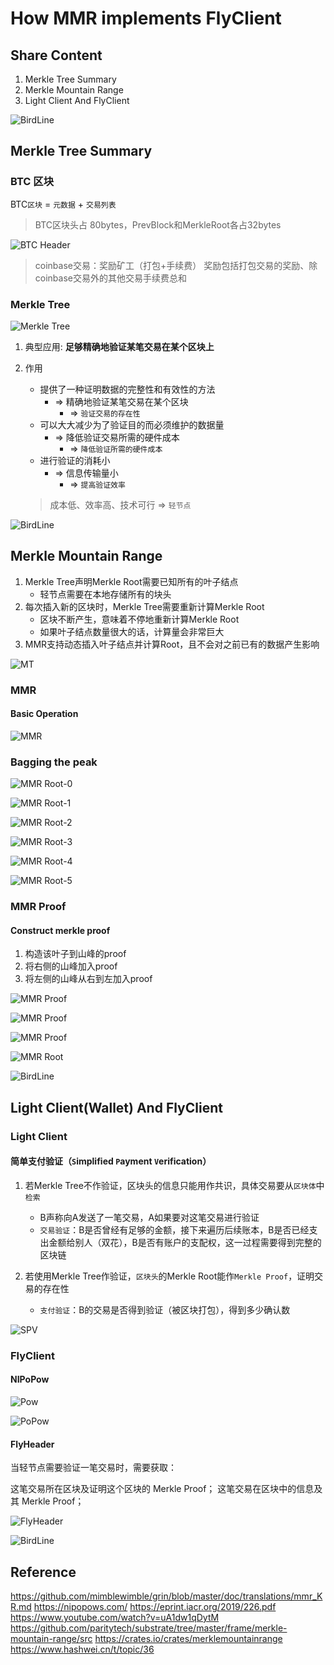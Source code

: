 # How MMR implements FlyClient

## Share Content

1. Merkle Tree Summary
2. Merkle Mountain Range
3. Light Client And FlyClient

![BirdLine](https://cdn.jsdelivr.net/gh/RJman-self/resources@master/assets/1618824406139-1618824406138.png)

## Merkle Tree Summary

### BTC 区块

BTC`区块` = `元数据` + `交易列表`

> BTC区块头占 80bytes，PrevBlock和MerkleRoot各占32bytes

![BTC Header](https://cdn.jsdelivr.net/gh/RJman-self/resources@master/assets/1618823510646-1618823510644.png)

> coinbase交易：奖励矿工（打包+手续费）
> 奖励包括打包交易的奖励、除coinbase交易外的其他交易手续费总和

### Merkle Tree

![Merkle Tree](https://cdn.jsdelivr.net/gh/rjman-self/resources/assets/20210409163441.png)

1. 典型应用: **足够精确地验证某笔交易在某个区块上**
2. 作用

   + 提供了一种证明数据的完整性和有效性的方法
      + => 精确地验证某笔交易在某个区块
         + => `验证交易的存在性`
   + 可以大大减少为了验证目的而必须维护的数据量
      + => 降低验证交易所需的硬件成本
         + => `降低验证所需的硬件成本`
   + 进行验证的消耗小
      + => 信息传输量小
         + => `提高验证效率`
   > 成本低、效率高、技术可行 => `轻节点`

![BirdLine](https://cdn.jsdelivr.net/gh/RJman-self/resources@master/assets/1618824406139-1618824406138.png)

## Merkle Mountain Range

1. Merkle Tree声明Merkle Root需要已知所有的叶子结点
   + 轻节点需要在本地存储所有的块头
2. 每次插入新的区块时，Merkle Tree需要重新计算Merkle Root
   + 区块不断产生，意味着不停地重新计算Merkle Root
   + 如果叶子结点数量很大的话，计算量会非常巨大
3. MMR支持动态插入叶子结点并计算Root，且不会对之前已有的数据产生影响

![MT](https://cdn.jsdelivr.net/gh/RJman-self/resources@master/assets/1619661865181-1619661865176.png)

### MMR

#### Basic Operation

![MMR](https://cdn.jsdelivr.net/gh/RJman-self/resources@master/assets/1619684039320-1619684039318.png)

### Bagging the peak

![MMR Root-0](https://cdn.jsdelivr.net/gh/RJman-self/resources@master/assets/1619614553832-1619614553827.png)

![MMR Root-1](https://cdn.jsdelivr.net/gh/RJman-self/resources@master/assets/1619684068877-1619684068871.png)

![MMR Root-2](https://cdn.jsdelivr.net/gh/RJman-self/resources@master/assets/1619614361214-1619614361208.png)

![MMR Root-3](https://cdn.jsdelivr.net/gh/RJman-self/resources@master/assets/1619612830987-1619612830979.png)

![MMR Root-4](https://cdn.jsdelivr.net/gh/RJman-self/resources@master/assets/1619613321397-1619613321388.png)

![MMR Root-5](https://cdn.jsdelivr.net/gh/RJman-self/resources@master/assets/1619683201067-1619683201064.png)

### MMR Proof

#### Construct merkle proof

1. 构造该叶子到山峰的proof
2. 将右侧的山峰加入proof
3. 将左侧的山峰从右到左加入proof

![MMR Proof](https://cdn.jsdelivr.net/gh/RJman-self/resources@master/assets/1619602107161-1619602107158.png)

![MMR Proof](https://cdn.jsdelivr.net/gh/RJman-self/resources@master/assets/1619682606313-1619682606310.png)

![MMR Proof](https://cdn.jsdelivr.net/gh/RJman-self/resources@master/assets/1619682582488-1619682582484.png)

![MMR Root](https://cdn.jsdelivr.net/gh/RJman-self/resources@master/assets/1619612770820-1619612770812.png)

![BirdLine](https://cdn.jsdelivr.net/gh/RJman-self/resources@master/assets/1618824406139-1618824406138.png)

## Light Client(Wallet) And FlyClient

### Light Client

#### 简单支付验证（`S`implified `P`ayment `V`erification）

1. 若Merkle Tree不作验证，区块头的信息只能用作共识，具体交易要从`区块体`中`检索`

   + B声称向A发送了一笔交易，A如果要对这笔交易进行验证
   + `交易验证`：B是否曾经有足够的金额，接下来遍历后续账本，B是否已经支出金额给别人（双花），B是否有账户的支配权，这一过程需要得到完整的区块链

2. 若使用Merkle Tree作验证，`区块头`的Merkle Root能作`Merkle Proof`，证明交易的存在性
   + `支付验证`：B的交易是否得到验证（被区块打包），得到多少确认数

![SPV](https://cdn.jsdelivr.net/gh/RJman-self/resources@master/assets/1619594054812-image-20210420104821825.png)

### FlyClient

#### NIPoPow

![Pow](https://cdn.jsdelivr.net/gh/RJman-self/resources@master/assets/1619599387130-1619599387127.png)

![PoPow](https://cdn.jsdelivr.net/gh/RJman-self/resources@master/assets/1619598466664-1619598466662.png)

#### FlyHeader

当轻节点需要验证一笔交易时，需要获取：

这笔交易所在区块及证明这个区块的 Merkle Proof；
这笔交易在区块中的信息及其 Merkle Proof；

![FlyHeader](https://cdn.jsdelivr.net/gh/RJman-self/resources@master/assets/1619667241298-1619667241289.png)

![BirdLine](https://cdn.jsdelivr.net/gh/RJman-self/resources@master/assets/1618824406139-1618824406138.png)

## Reference

https://github.com/mimblewimble/grin/blob/master/doc/translations/mmr_KR.md
https://nipopows.com/
https://eprint.iacr.org/2019/226.pdf
https://www.youtube.com/watch?v=uA1dw1qDytM
https://github.com/paritytech/substrate/tree/master/frame/merkle-mountain-range/src
https://crates.io/crates/merklemountainrange
https://www.hashwei.cn/t/topic/36
